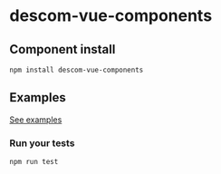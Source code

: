 # descom-vue-components

## Component install
```
npm install descom-vue-components
```

## Examples

[See examples](./examples/index.vue)

### Run your tests
```
npm run test
```

